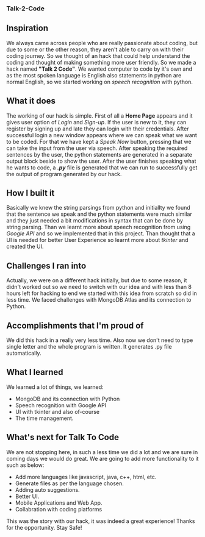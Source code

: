 ### Talk-2-Code

## Inspiration

We always came across people who are really passionate about coding, but due to some or the other reason, they aren't able to carry on with their coding journey. So we thought of an hack that could help understand the coding and thought of making something more user friendly. So we made a hack named **"Talk 2 Code"**.
We wanted computer to code by it's own and as the most spoken language is English also statements in python are normal English, so we started working on _speech recognition_ with python.

## What it does

The working of our hack is simple. First of all a **Home Page** appears and it gives user option of _Login_ and _Sign-up_. If the user is new to it, they can register by signing up and late they can login with their credentials. 
After successful login a new window appears  where we can speak what we want to be coded. For that we have kept a _Speak Now_ button, pressing that we can take the input from the user via speech.
After speaking the required sentences by the user, the python statements are generated in a separate output block beside to show the user.
After the user finishes speaking what he wants to code, a **_.py_** file is generated that we can run to successfully get the output of program generated by our hack. 

## How I built it

Basically we knew the string parsings from python  and initiallty we found that the sentence we speak and the python statements were much similar and they just needed a bit modifications in syntax that can be done by string parsing. 
Than we learnt more about speech recognition from using _Google API_ and so we implemented that in this project.
Than thought that a UI is needed for better User Experience so learnt more about _tkinter_ and created the UI.

## Challenges I ran into

Actually, we were on a different hack initially, but due to some reason, it didn't worked out so we need to switch with our idea and with less than 8 hours left for hacking to end we started with this idea from scratch so did in less time.
We faced challenges with MongoDB Atlas and its connection to Python.

## Accomplishments that I'm proud of

We did this hack in a really very less time.
Also now we don't need to type single letter and the whole program is written.
It generates .py file automatically.

## What I learned

We learned a lot of things, we learned:

- MongoDB and its connection with Python
- Speech recognition with Google API
- UI with tkinter and also of-course 
- The time management.

## What's next for Talk To Code

We are not stopping here, in such a less time we did a lot and we are sure in coming days we would do great. We are going to add more functionality to it such as below:

- Add more languages like javascript, java, c++, html, etc.
- Generate files as per the language chosen.
- Adding auto suggestions.
- Better UI.
- Mobile Applications and Web App.
- Collabration with coding platforms

This was the story with our hack, it was indeed a great experience!
Thanks for the opportunity.
Stay Safe!
